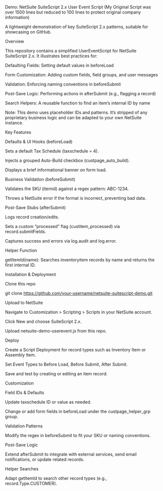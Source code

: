 Demo: NetSuite SuiteScript 2.x User Event Script (My Original Script was over 1500 lines but reduced to 100 lines to protect original company information)

A lightweight demonstration of key SuiteScript 2.x patterns, suitable for showcasing on GitHub.

Overview

This repository contains a simplified UserEventScript for NetSuite SuiteScript 2.x. It illustrates best practices for:

Defaulting Fields: Setting default values in beforeLoad

Form Customization: Adding custom fields, field groups, and user messages

Validation: Enforcing naming conventions in beforeSubmit

Post-Save Logic: Performing actions in afterSubmit (e.g., flagging a record)

Search Helpers: A reusable function to find an item’s internal ID by name

Note: This demo uses placeholder IDs and patterns. It’s stripped of any proprietary business logic and can be adapted to your own NetSuite instance.

Key Features

Defaults & UI Hooks (beforeLoad)

Sets a default Tax Schedule (taxschedule = 4).

Injects a grouped Auto-Build checkbox (custpage_auto_build).

Displays a brief informational banner on form load.

Business Validation (beforeSubmit)

Validates the SKU (itemid) against a regex pattern: ABC-1234.

Throws a NetSuite error if the format is incorrect, preventing bad data.

Post-Save Stubs (afterSubmit)

Logs record creation/edits.

Sets a custom “processed” flag (custitem_processed) via record.submitFields.

Captures success and errors via log.audit and log.error.

Helper Function

getItemId(name): Searches inventoryitem records by name and returns the first internal ID.

Installation & Deployment

Clone this repo

git clone https://github.com/your-username/netsuite-suitescript-demo.git

Upload to NetSuite

Navigate to Customization > Scripting > Scripts in your NetSuite account.

Click New and choose SuiteScript 2.x.

Upload netsuite-demo-userevent.js from this repo.

Deploy

Create a Script Deployment for record types such as Inventory Item or Assembly Item.

Set Event Types to Before Load, Before Submit, After Submit.

Save and test by creating or editing an item record.

Customization

Field IDs & Defaults

Update taxschedule ID or value as needed.

Change or add form fields in beforeLoad under the custpage_helper_grp group.

Validation Patterns

Modify the regex in beforeSubmit to fit your SKU or naming conventions.

Post-Save Logic

Extend afterSubmit to integrate with external services, send email notifications, or update related records.

Helper Searches

Adapt getItemId to search other record types (e.g., record.Type.CUSTOMER).


